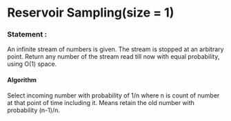 Reservoir Sampling(size = 1)
=======================================

<h3>
Statement :
</h3>
An infinite stream of numbers is given.
The stream is stopped at an arbitrary point.
Return any number of the stream read till now with equal probability, using O(1) space.
         
<h4>Algorithm</h4>
Select incoming number with probability of 1/n where n is count of number at that point of time including it.
Means retain the old number with probability (n-1)/n.